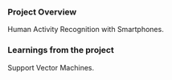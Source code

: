 ### Project Overview

 Human Activity Recognition with Smartphones.


### Learnings from the project

 Support Vector Machines.


